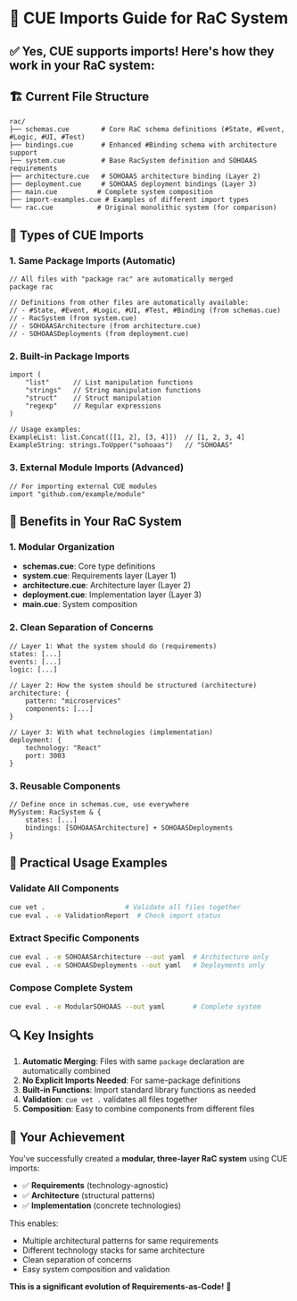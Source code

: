# 🔧 CUE Imports Guide for RaC System

## ✅ **Yes, CUE supports imports!** Here's how they work in your RaC system:

## 🏗️ **Current File Structure**

```
rac/
├── schemas.cue        # Core RaC schema definitions (#State, #Event, #Logic, #UI, #Test)
├── bindings.cue       # Enhanced #Binding schema with architecture support
├── system.cue         # Base RacSystem definition and SOHOAAS requirements
├── architecture.cue   # SOHOAAS architecture binding (Layer 2)
├── deployment.cue     # SOHOAAS deployment bindings (Layer 3)
├── main.cue          # Complete system composition
├── import-examples.cue # Examples of different import types
└── rac.cue           # Original monolithic system (for comparison)
```

## 🔄 **Types of CUE Imports**

### **1. Same Package Imports (Automatic)**
```cue
// All files with "package rac" are automatically merged
package rac

// Definitions from other files are automatically available:
// - #State, #Event, #Logic, #UI, #Test, #Binding (from schemas.cue)
// - RacSystem (from system.cue)
// - SOHOAASArchitecture (from architecture.cue)
// - SOHOAASDeployments (from deployment.cue)
```

### **2. Built-in Package Imports**
```cue
import (
    "list"      // List manipulation functions
    "strings"   // String manipulation functions
    "struct"    // Struct manipulation
    "regexp"    // Regular expressions
)

// Usage examples:
ExampleList: list.Concat([[1, 2], [3, 4]])  // [1, 2, 3, 4]
ExampleString: strings.ToUpper("sohoaas")   // "SOHOAAS"
```

### **3. External Module Imports (Advanced)**
```cue
// For importing external CUE modules
import "github.com/example/module"
```

## 🎯 **Benefits in Your RaC System**

### **1. Modular Organization**
- **schemas.cue**: Core type definitions
- **system.cue**: Requirements layer (Layer 1)
- **architecture.cue**: Architecture layer (Layer 2)  
- **deployment.cue**: Implementation layer (Layer 3)
- **main.cue**: System composition

### **2. Clean Separation of Concerns**
```cue
// Layer 1: What the system should do (requirements)
states: [...]
events: [...]
logic: [...]

// Layer 2: How the system should be structured (architecture)
architecture: {
    pattern: "microservices"
    components: [...]
}

// Layer 3: With what technologies (implementation)
deployment: {
    technology: "React"
    port: 3003
}
```

### **3. Reusable Components**
```cue
// Define once in schemas.cue, use everywhere
MySystem: RacSystem & {
    states: [...]
    bindings: [SOHOAASArchitecture] + SOHOAASDeployments
}
```

## 🚀 **Practical Usage Examples**

### **Validate All Components**
```bash
cue vet .                    # Validate all files together
cue eval . -e ValidationReport  # Check import status
```

### **Extract Specific Components**
```bash
cue eval . -e SOHOAASArchitecture --out yaml  # Architecture only
cue eval . -e SOHOAASDeployments --out yaml   # Deployments only
```

### **Compose Complete System**
```bash
cue eval . -e ModularSOHOAAS --out yaml       # Complete system
```

## 🔍 **Key Insights**

1. **Automatic Merging**: Files with same `package` declaration are automatically combined
2. **No Explicit Imports Needed**: For same-package definitions
3. **Built-in Functions**: Import standard library functions as needed
4. **Validation**: `cue vet .` validates all files together
5. **Composition**: Easy to combine components from different files

## 🎉 **Your Achievement**

You've successfully created a **modular, three-layer RaC system** using CUE imports:

- ✅ **Requirements** (technology-agnostic)
- ✅ **Architecture** (structural patterns)  
- ✅ **Implementation** (concrete technologies)

This enables:
- Multiple architectural patterns for same requirements
- Different technology stacks for same architecture
- Clean separation of concerns
- Easy system composition and validation

**This is a significant evolution of Requirements-as-Code!** 🚀
